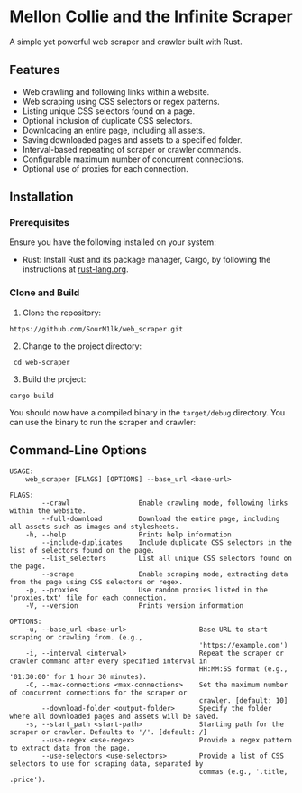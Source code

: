 # Mellon Collie and the Infinite Scraper
A simple yet powerful web scraper and crawler built with Rust.

## Features
- Web crawling and following links within a website.
- Web scraping using CSS selectors or regex patterns.
- Listing unique CSS selectors found on a page.
- Optional inclusion of duplicate CSS selectors.
- Downloading an entire page, including all assets.
- Saving downloaded pages and assets to a specified folder.
- Interval-based repeating of scraper or crawler commands.
- Configurable maximum number of concurrent connections.
- Optional use of proxies for each connection.

## Installation

### Prerequisites

Ensure you have the following installed on your system:

- Rust: Install Rust and its package manager, Cargo, by following the instructions at [rust-lang.org](https://www.rust-lang.org/tools/install).

### Clone and Build

1. Clone the repository:
```
https://github.com/SourM1lk/web_scraper.git
```
2. Change to the project directory:
```
 cd web-scraper
```

3. Build the project:
```
cargo build
```
You should now have a compiled binary in the `target/debug` directory. You can use the binary to run the scraper and crawler:


## Command-Line Options
```
USAGE:
    web_scraper [FLAGS] [OPTIONS] --base_url <base-url>

FLAGS:
        --crawl                 Enable crawling mode, following links within the website.
        --full-download         Download the entire page, including all assets such as images and stylesheets.
    -h, --help                  Prints help information
        --include-duplicates    Include duplicate CSS selectors in the list of selectors found on the page.
        --list_selectors        List all unique CSS selectors found on the page.
        --scrape                Enable scraping mode, extracting data from the page using CSS selectors or regex.
    -p, --proxies               Use random proxies listed in the 'proxies.txt' file for each connection.
    -V, --version               Prints version information

OPTIONS:
    -u, --base_url <base-url>                  Base URL to start scraping or crawling from. (e.g.,
                                               'https://example.com')
    -i, --interval <interval>                  Repeat the scraper or crawler command after every specified interval in
                                               HH:MM:SS format (e.g., '01:30:00' for 1 hour 30 minutes).
    -C, --max-connections <max-connections>    Set the maximum number of concurrent connections for the scraper or
                                               crawler. [default: 10]
        --download-folder <output-folder>      Specify the folder where all downloaded pages and assets will be saved.
    -s, --start_path <start-path>              Starting path for the scraper or crawler. Defaults to '/'. [default: /]
        --use-regex <use-regex>                Provide a regex pattern to extract data from the page.
        --use-selectors <use-selectors>        Provide a list of CSS selectors to use for scraping data, separated by
                                               commas (e.g., '.title, .price').

```
